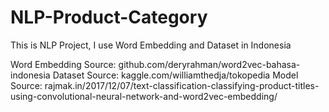 # NLP-Product-Category
This is NLP Project, I use Word Embedding and Dataset in Indonesia

Word Embedding Source: github.com/deryrahman/word2vec-bahasa-indonesia
Dataset Source: kaggle.com/williamthedja/tokopedia
Model Source: rajmak.in/2017/12/07/text-classification-classifying-product-titles-using-convolutional-neural-network-and-word2vec-embedding/
